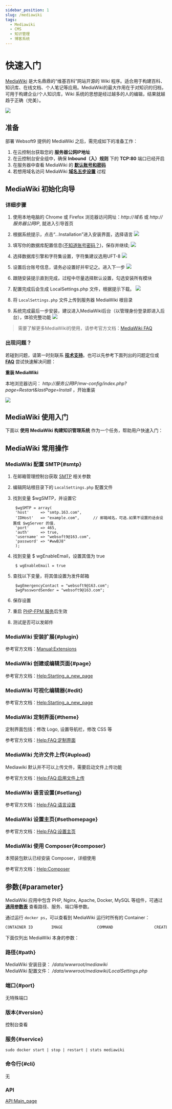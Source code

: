 ```yaml
---
sidebar_position: 1
slug: /mediawiki
tags:
  - Mediawiki
  - CMS
  - 知识管理
  - 博客系统
---
```


# 快速入门

[MediaWiki](https://www.mediawiki.org) 是大名鼎鼎的“维基百科”网站开源的 Wiki 程序。适合用于构建百科、知识库、在线文档、个人笔记等应用。MediaWiki的最大作用在于对知识的归档，可用于构建企业/个人知识库，Wiki 系统的思想是经过越多的人的编辑，结果就越趋于正确（完美）。

![](https://libs.websoft9.com/Websoft9/DocsPicture/zh/mediawiki/MediaWiki_UI.png)

## 准备

部署 Websoft9 提供的 MediaWiki 之后，需完成如下的准备工作：

1. 在云控制台获取您的 **服务器公网IP地址** 
2. 在云控制台安全组中，确保 **Inbound（入）规则** 下的 **TCP:80** 端口已经开启
3. 在服务器中查看 MediaWiki 的 **[默认账号和密码](./user/credentials)**  
4. 若想用域名访问  MediaWiki **[域名五步设置](./administrator/domain_step)** 过程


## MediaWiki 初始化向导

### 详细步骤

1. 使用本地电脑的 Chrome 或 Firefox 浏览器访问网址：*http://域名* 或 *http://服务器公网IP*, 就进入引导首页

2. 根据系统提示，点击“…Installation”进入安装界面，选择语言 
   ![](https://libs.websoft9.com/Websoft9/DocsPicture/zh/mediawiki/mediawiki-install001-websoft9.png)

3. 填写你的数据库配置信息([不知道账号密码？](./user/credentials))，保存并继续; 
   ![](https://libs.websoft9.com/Websoft9/DocsPicture/zh/mediawiki/mediawiki-install002-websoft9.png)

4. 选择数据库引擎和字符集设置，字符集建议选用UFT-8 
   ![](https://libs.websoft9.com/Websoft9/DocsPicture/zh/mediawiki/mediawiki-install003-websoft9.png)


5. 设置后台账号信息，请务必设置好并牢记之。进入下一步 
   ![](https://libs.websoft9.com/Websoft9/DocsPicture/zh/mediawiki/mediawiki-install004-websoft9.png)

6. 跟随安装提示直到完成，过程中尽量选择默认设置，勾选安装所有模块

7. 配置完成后会生成 LocalSettings.php 文件，根据提示下载。 
   ![](https://libs.websoft9.com/Websoft9/DocsPicture/zh/mediawiki/mediawiki-install005-websoft9.png)

8. 将 `LocalSettings.php` 文件上传到服务器 MediaWiki 根目录

9. 系统完成最后一步安装，建议进入MediaWiki后台（以管理身份登录即进入后台），体验完整功能 
   ![](https://libs.websoft9.com/Websoft9/DocsPicture/zh/mediawiki/mediawiki-homepage-websoft9.png)

> 需要了解更多MediaWiki的使用，请参考官方文档：[MediaWiki FAQ](https://www.mediawiki.org/wiki/Sysadmin_hub/zh)

### 出现问题？

若碰到问题，请第一时刻联系 **[技术支持](./helpdesk)**。也可以先参考下面列出的问题定位或  **[FAQ](./faq#setup)** 尝试快速解决问题：

**重装 MediaWiki**

本地浏览器访问： *http://服务公网IP/mw-config/index.php?page=Restart&lastPage=Install* ，开始重装

![](https://libs.websoft9.com/Websoft9/DocsPicture/en/mediawiki/Mediawiki-reinstall-websoft9.png)

## MediaWiki 使用入门

下面以 **使用 MediaWiki 构建知识管理系统** 作为一个任务，帮助用户快速入门：

## MediaWiki 常用操作

### MediaWiki 配置 SMTP{#smtp}

1. 在邮箱管理控制台获取 [SMTP](./administrator/smtp) 相关参数

2. 编辑网站根目录下的 `LocalSettings.php` 配置文件

3. 找到变量 $wgSMTP，并设置它
   
   ```
    $wgSMTP = array(
    'host'     => "smtp.163.com", 
    'IDHost'   => "example.com",      // 邮箱域名，可选.如果不设置的话会设置成 $wgServer 的值.
    'port'     => 465,                 
    'auth'     => true,               
    'username' => "websoft9@163.com",     
    'password' => "#wwBJ8"       
    );
   ```

4. 找到变量 $ wgEnableEmail，设置其值为 true
   
   ```
    $ wgEnableEmail = true
   ```


5. 查找以下变量，将其值设置为发件邮箱
   
   ```
    $wgEmergencyContact = "websoft9@163.com";
    $wgPasswordSender = "websoft9@163.com";
   ```


6. 保存设置

7. 重启 [PHP-FPM 服务](./administrator/parameter#service)后生效

8. 测试是否可以发邮件

### MediaWiki 安装扩展{#plugin}

参考官方文档：[Manual:Extensions](https://www.mediawiki.org/wiki/Manual:Extensions/zh)

### MediaWiki 创建或编辑页面{#page}

参考官方文档：[Help:Starting_a_new_page](https://www.mediawiki.org/wiki/Help:Starting_a_new_page/zh)

### MediaWiki 可视化编辑器{#edit}

参考官方文档：[Help:Starting_a_new_page](https://www.mediawiki.org/wiki/Help:VisualEditor/User_guide/zh)

### MediaWiki 定制界面{#theme}

定制界面包括：修改 Logo, 设置导航栏，修改 CSS 等  

参考官方文档：[Help:FAQ:定制界面](https://www.mediawiki.org/wiki/Manual:FAQ/zh#定制界面)

### MediaWiki 允许文件上传{#upload}

Mediawiki 默认并不可以上传文件，需要启动文件上传功能  

参考官方文档：[Help:FAQ:启用文件上传](https://www.mediawiki.org/wiki/Manual:FAQ/zh#如何启用文件上传?)

### MediaWiki 语言设置{#setlang}

参考官方文档：[Help:FAQ:语言设置](https://www.mediawiki.org/wiki/Manual:FAQ/zh#我如何更改界面语言？)

### MediaWiki 设置主页{#sethomepage}

参考官方文档：[Help:FAQ:设置主页](https://www.mediawiki.org/wiki/Manual:FAQ/zh#如何指定首页?)

### MediaWiki 使用 Composer{#composer}

本预装包默认已经安装 Composer，详细使用  

参考官方文档：[Help:Composer](https://www.mediawiki.org/wiki/Composer/zh)


## 参数{#parameter}

MediaWiki 应用中包含 PHP, Nginx, Apache, Docker, MySQL 等组件，可通过 **[通用参数表](./administrator/parameter)** 查看路径、服务、端口等参数。 

通过运行 `docker ps`，可以查看到 MediaWiki 运行时所有的 Container：

```bash
CONTAINER ID        IMAGE               COMMAND                  CREATED             STATUS              PORTS                                NAMES
```


下面仅列出 MediaWiki 本身的参数：

### 路径{#path}

MediaWiki 安装目录： */data/wwwroot/mediawiki*  
MediaWiki 配置文件： */data/wwwroot/mediawiki/LocalSettings.php*  


### 端口{#port}

无特殊端口

### 版本{#version}

控制台查看

### 服务{#service}

```shell
sudo docker start | stop | restart | stats mediawiki
```

### 命令行{#cli}

无

### API

[API:Main_page](https://www.mediawiki.org/wiki/API:Main_page/zh)